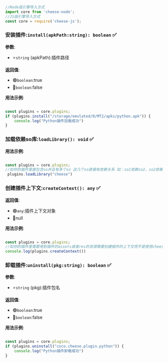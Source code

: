 ```javascript
//Node版引擎导入方式
import core from 'cheese-node';
//JS版引擎导入方式
const core = require('cheese-js');
```


### 安装插件:`install(apkPath:string): boolean` :white_check_mark:


**参数**:

- ⭐`string` (apkPath):插件路径

**返回值**:

- :green_circle:`boolean`:true
- :red_circle:`boolean`:false

**用法示例**:

```javascript

const plugins = core.plugins;
if (plugins.install("/storage/emulated/0/MT2/apks/python.apk")) {
    console.log("Python插件加载成功")
}
```

### 加载依赖so库:`loadLibrary(): void` :white_check_mark:

**用法示例**:

```javascript

const plugins = core.plugins;
//如你的插件里面包含so并且有多个so 这几个so直接有依赖关系 如：so1依赖so2、so2依赖so3。我们需要loadLibrary("so1")来自动解析依赖加载，如果没有依赖加载的情况plugins.install方法会自动处理
 plugins.loadLibrary("cheese")
```


### 创建插件上下文:`createContext(): any` :white_check_mark:

**返回值**:

- :green_circle:`any`:插件上下文对象
- :red_circle:null

**用法示例**:

```javascript

const plugins = core.plugins;
//如你的插件里需要用到插件的assets或者res的资源需要创建插件的上下文而不是使用cheese提供的上下文。
console.log(plugins.createContext())
```

### 卸载插件:`uninstall(pkg:string): boolean` :white_check_mark:

**参数**:

- ⭐`string` (pkg):插件包名

**返回值**:

- :green_circle:`boolean`:true
- :red_circle:`boolean`:false

**用法示例**:

```javascript

const plugins = core.plugins;
if (plugins.uninstall("coco.cheese.plugin.python")) {
    console.log("Python插件卸载成功")
}
```
